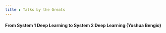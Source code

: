 ```yaml
---
title : Talks by the Greats
---
```


#### From System 1 Deep Learning to System 2 Deep Learning (Yoshua Bengio)
<div id="presentation-embed-38921750"></div>
<script src='https://slideslive.com/embed_presentation.js'></script>
<script>
    embed = new SlidesLiveEmbed('presentation-embed-38921750', {
        presentationId: '38921750',
        autoPlay: false, // change to true to autoplay the embedded presentation
        verticalEnabled: true
    });
</script>
